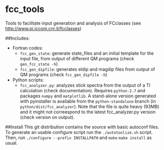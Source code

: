 # fcc_tools
Tools to facilitate input generation and analysis of FCclasses (see http://www.pi.iccom.cnr.it/fcclasses)

##Includes:
* Fortran codes:
  - `fcc_gen_state`: generate state_files and an initial template for the input file, from output of different QM programs (check `gen_fcc_state -h`)
  - `fcc_gen_dipfile`: generates eldip and magdip files from output of QM programs (check `fcc_gen_dipfile -h`)
* Python scripts:
  - `fcc_analyzer.py`: analyzes stick spectra from the output of a TI calculation (check documentation). Requires `python-2.7` and packages `numpy` and `matplotlib`. A stand-alone version generated with pyinstaller is available from the `python-standalone` branch (in `python/dist/fcc_analyzer`). Note that the file is quite heavy (93MB) and it might not correespond to the latest fcc_analyzer.py version (check version on output).

##Install
This git distribution contains the source with basic autoconf files. To generate an usable configure script run the `./autotoolize.sh` script. Then, run `./configure --prefix INSTALLPATH` and `make` `make install` as usual.
